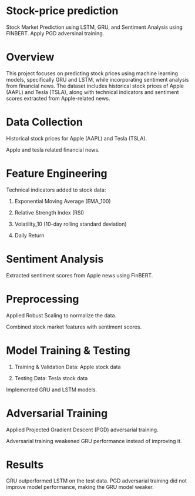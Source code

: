 # Stock-price prediction
Stock Market Prediction using LSTM, GRU, and Sentiment Analysis using FINBERT. Apply PGD adversinal training.

# Overview

This project focuses on predicting stock prices using machine learning models, specifically GRU and LSTM, while incorporating sentiment analysis from financial news. The dataset includes historical stock prices of Apple (AAPL) and Tesla (TSLA), along with technical indicators and sentiment scores extracted from Apple-related news.


# Data Collection

Historical stock prices for Apple (AAPL) and Tesla (TSLA).

Apple and tesla related financial news.

# Feature Engineering

Technical indicators added to stock data:

1. Exponential Moving Average (EMA_100)

2. Relative Strength Index (RSI)

3. Volatility_10 (10-day rolling standard deviation)
   
4. Daily Return
  
# Sentiment Analysis

Extracted sentiment scores from Apple news using FinBERT.

# Preprocessing

Applied Robust Scaling to normalize the data.

Combined stock market features with sentiment scores.

# Model Training & Testing

1. Training & Validation Data: Apple stock data

2. Testing Data: Tesla stock data

Implemented GRU and LSTM models.

# Adversarial Training

Applied Projected Gradient Descent (PGD) adversarial training.

Adversarial training weakened GRU performance instead of improving it.

# Results

GRU outperformed LSTM on the test data.
PGD adversarial training did not improve model performance, making the GRU model weaker.
